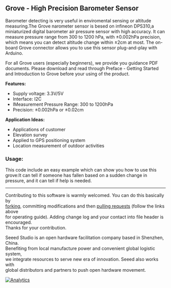 Grove - High Precision Barometer Sensor
---------------------------------------------------------

Barometer detecting is very useful in enviromental sensing or altitude measuring.The Grove narometer sensor is besed on infineon DPS310,a miniaturized digital barometer air pressure sensor with high accuracy. It can measure pressure range from 300 to 1200 hPa, with ±0.002hPa precision, which means you can detect altitude change within ±2cm at most. The on-board Grove connector allows you to use this sensor plug-and-play with Arduino. 

For all Grove users (especially beginners), we provide you guidance PDF documents. Please download and read through Preface - Getting Started and Introduction to Grove before your using of the product.
 
**Features:**

- Supply voltage: 3.3V/5V 
- Interface: I2C 
- IMeasurement Pressure Range: 300 to 1200hPa 
- Precision: ±0.002hPa or ±0.02cm
 
**Application Ideas:**

- Applications of customer
- Elevation survey 
- Applied to GPS positioning system 
- Location measurement of outdoor activities

### Usage:

This code include an easy example which can show you how to use this grove:It can tell if someone has fallen based on a sudden change in pressure, and it can tell if help is needed.

    
----

Contributing to this software is warmly welcomed. You can do this basically by<br>[forking](https://help.github.com/articles/fork-a-repo), committing modifications and then [pulling requests](https://help.github.com/articles/using-pull-requests) (follow the links above<br>for operating guide). Adding change log and your contact into file header is encouraged.<br>
Thanks for your contribution.

Seeed Studio is an open hardware facilitation company based in Shenzhen, China. <br>Benefiting from local manufacture power and convenient global logistic system, <br>we integrate resources to serve new era of innovation. Seeed also works with <br>global distributors and partners to push open hardware movement.<br>





[![Analytics](https://ga-beacon.appspot.com/UA-46589105-3/Grove_Dust_Sensor)](https://github.com/igrigorik/ga-beacon)
